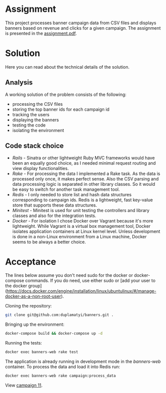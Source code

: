 # Assignment
This project processes banner campaign data from CSV files and displays banners based on revenue and clicks for a given campaign. The assignment is presented in the [assignment.pdf](https://github.com/duplamatyi/banners/blob/master/assignment/test%20assingment.pdf).

# Solution
Here you can read about the technical details of the solution.

## Analysis
A working solution of the problem consists of the following:
* processing the CSV files
* storing the top banner ids for each campaign id
* tracking the users
* displaying the banners
* testing the code
* isolating the environment

## Code stack choice
* *Rails* - Sinatra or other lightweight Ruby MVC frameworks would have been an equally good choice,
as I needed minimal request routing and view display functionalities.
* *Rake* - For processing the data I implemented a Rake task. As the data is processed only once,
it makes perfect sense. Also the CSV parsing and data processing logic is separated in other library
classes. So it would be easy to switch for another task management tool.
* *Redis* - I only needed to store list and hash data structures corresponding to
campaign ids. Redis is a lightweight, fast key-value store that supports these data structures.
* *Minitest* - Minitest is used for unit testing the controllers and library classes and also for the integration tests.
* *Docker* - For isolation I chose Docker over Vagrant because it's more lightweight. While Vagrant is a virtual box
management tool, Docker isolates application containers at Linux kernel level. Unless development is done in a
non-Linux environment from a Linux machine, Docker seems to be always a better choice.

# Acceptance
The lines below assume you don't need sudo for the docker or docker-compose commands. If you do need,
use either sudo or [add your user to the docker group]
(https://docs.docker.com/engine/installation/linux/ubuntulinux/#/manage-docker-as-a-non-root-user).

Cloning the repository:
```bash
git clone git@github.com:duplamatyi/banners.git .
```
Bringing up the environment:
```bash
docker-compose build && docker-compose up -d
```
Running the tests:
```bash
docker exec banners-web rake test
```
The application is already running in development mode in the *banners-web* container. To process the data and load it into Redis run:
```bash
docker exec banners-web rake campaign:process_data
```
View [campaign 11](http://localhost:3000/campaigns/11).
